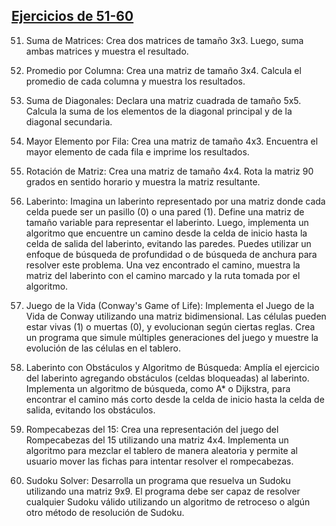 ## [Ejercicios de 51-60](./51-60/)

51. Suma de Matrices:
Crea dos matrices de tamaño 3x3. Luego, suma ambas matrices y muestra el resultado.
52. Promedio por Columna:
Crea una matriz de tamaño 3x4. Calcula el promedio de cada columna y muestra los
resultados.
53. Suma de Diagonales:
Declara una matriz cuadrada de tamaño 5x5. Calcula la suma de los elementos de la
diagonal principal y de la diagonal secundaria.
54. Mayor Elemento por Fila:
Crea una matriz de tamaño 4x3. Encuentra el mayor elemento de cada fila e imprime los
resultados.
55. Rotación de Matriz:
Crea una matriz de tamaño 4x4. Rota la matriz 90 grados en sentido horario y muestra la
matriz resultante.

56. Laberinto:
Imagina un laberinto representado por una matriz donde cada celda puede ser un pasillo
(0) o una pared (1). Define una matriz de tamaño variable para representar el laberinto.
Luego, implementa un algoritmo que encuentre un camino desde la celda de inicio hasta la
celda de salida del laberinto, evitando las paredes. Puedes utilizar un enfoque de búsqueda
de profundidad o de búsqueda de anchura para resolver este problema. Una vez
encontrado el camino, muestra la matriz del laberinto con el camino marcado y la ruta
tomada por el algoritmo.
57. Juego de la Vida (Conway's Game of Life):
Implementa el Juego de la Vida de Conway utilizando una matriz bidimensional. Las células
pueden estar vivas (1) o muertas (0), y evolucionan según ciertas reglas. Crea un programa
que simule múltiples generaciones del juego y muestre la evolución de las células en el
tablero.
58. Laberinto con Obstáculos y Algoritmo de Búsqueda:
Amplía el ejercicio del laberinto agregando obstáculos (celdas bloqueadas) al laberinto.
Implementa un algoritmo de búsqueda, como A* o Dijkstra, para encontrar el camino más
corto desde la celda de inicio hasta la celda de salida, evitando los obstáculos.
59. Rompecabezas del 15:
Crea una representación del juego del Rompecabezas del 15 utilizando una matriz 4x4.
Implementa un algoritmo para mezclar el tablero de manera aleatoria y permite al usuario
mover las fichas para intentar resolver el rompecabezas.
60. Sudoku Solver:
Desarrolla un programa que resuelva un Sudoku utilizando una matriz 9x9. El programa
debe ser capaz de resolver cualquier Sudoku válido utilizando un algoritmo de retroceso o
algún otro método de resolución de Sudoku.